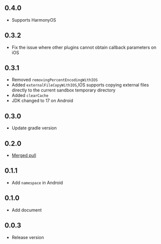 ## 0.4.0

* Supports HarmonyOS

## 0.3.2

* Fix the issue where other plugins cannot obtain callback parameters on iOS

## 0.3.1

* Removed `removingPercentEncodingWithIOS`
* Added `externalFileCopyWithIOS`,IOS supports copying external files directly to the current
  sandbox temporary directory
* Added `clearCache`
* JDK changed to 17 on Android

## 0.3.0

* Update gradle version

## 0.2.0

* [Merged pull](https://github.com/Wayaer/fl_shared_link/pull/2#issue-2333998538)

## 0.1.1

* Add `namespace` in Android

## 0.1.0

* Add document

## 0.0.3

* Release version
